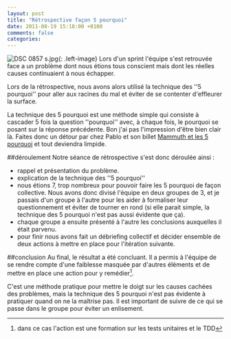 ```yaml
---
layout: post
title: "Rétrospective façon 5 pourquoi"
date: 2011-08-19 15:18:00 +0100
comments: false
categories: 
---
```

![DSC 0857 s.jpg](https://blog.crafting-labs.fr/images/illustration/.DSC_0857_s_s.jpg){: .left-image}
Lors d'un sprint l'équipe s'est retrouvée face a un problème dont nous étions tous conscient mais dont les réelles causes continuaient à nous échapper.

Lors de la rétrospective, nous avons alors utilisé la technique des ''5 pourquoi'' pour aller aux racines du mal et éviter de se contenter d'effleurer la surface.


La technique des 5 pourquoi est une méthode simple qui consiste à cascader 5 fois la question ''pourquoi'' avec, à chaque fois, le pourquoi se posant sur la réponse précédente. 
Bon j'ai pas l'impression d'être bien clair là. Faites donc un détour par chez Pablo et son billet [Mammuth et les 5 pourquoi](http://www.areyouagile.com/2011/01/mammuth-et-les-5-pourquoi/) et tout deviendra limpide.

##déroulement
Notre séance de rétrospective s'est donc déroulée ainsi :

* rappel et présentation du problème.
* explication de la technique des ''5 pourquoi''
* nous étions 7, trop nombreux pour pouvoir faire les 5 pourquoi de façon collective. Nous avons donc divisé l'équipe en deux groupes de 3, et je passais d'un groupe à l'autre pour les aider à formaliser leur questionnement et éviter de tourner en rond (si elle parait simple, la technique des 5 pourquoi n'est pas aussi évidente que ça).
* chaque groupe a ensuite présenté à l'autre les conclusions auxquelles il était parvenu.
* pour finir nous avons fait un débriefing collectif et décider ensemble de deux actions à mettre en place pour l'itération suivante. 

##conclusion
Au final, le résultat a été concluant. Il a permis à l'équipe de se rendre compte d'une faiblesse masquée par d'autres éléments et de mettre en place une action pour y remédier[^1].

C'est une méthode pratique pour mettre le doigt sur les causes cachées des problèmes, mais la technique des 5 pourquoi n'est pas évidente à pratiquer quand on ne la maîtrise pas.
Il est important de suivre de ce qui se passe dans le groupe pour éviter un enlisement.


[^1]: dans ce cas l'action est une formation sur les tests unitaires et le TDD
